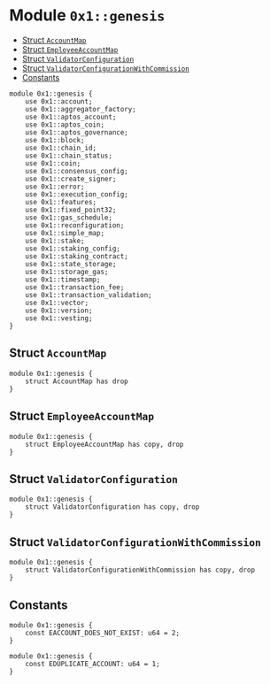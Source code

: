 
<a id="0x1_genesis"></a>

# Module `0x1::genesis`



-  [Struct `AccountMap`](#0x1_genesis_AccountMap)
-  [Struct `EmployeeAccountMap`](#0x1_genesis_EmployeeAccountMap)
-  [Struct `ValidatorConfiguration`](#0x1_genesis_ValidatorConfiguration)
-  [Struct `ValidatorConfigurationWithCommission`](#0x1_genesis_ValidatorConfigurationWithCommission)
-  [Constants](#@Constants_0)


```move
module 0x1::genesis {
    use 0x1::account;
    use 0x1::aggregator_factory;
    use 0x1::aptos_account;
    use 0x1::aptos_coin;
    use 0x1::aptos_governance;
    use 0x1::block;
    use 0x1::chain_id;
    use 0x1::chain_status;
    use 0x1::coin;
    use 0x1::consensus_config;
    use 0x1::create_signer;
    use 0x1::error;
    use 0x1::execution_config;
    use 0x1::features;
    use 0x1::fixed_point32;
    use 0x1::gas_schedule;
    use 0x1::reconfiguration;
    use 0x1::simple_map;
    use 0x1::stake;
    use 0x1::staking_config;
    use 0x1::staking_contract;
    use 0x1::state_storage;
    use 0x1::storage_gas;
    use 0x1::timestamp;
    use 0x1::transaction_fee;
    use 0x1::transaction_validation;
    use 0x1::vector;
    use 0x1::version;
    use 0x1::vesting;
}
```


<a id="0x1_genesis_AccountMap"></a>

## Struct `AccountMap`



```move
module 0x1::genesis {
    struct AccountMap has drop
}
```


<a id="0x1_genesis_EmployeeAccountMap"></a>

## Struct `EmployeeAccountMap`



```move
module 0x1::genesis {
    struct EmployeeAccountMap has copy, drop
}
```


<a id="0x1_genesis_ValidatorConfiguration"></a>

## Struct `ValidatorConfiguration`



```move
module 0x1::genesis {
    struct ValidatorConfiguration has copy, drop
}
```


<a id="0x1_genesis_ValidatorConfigurationWithCommission"></a>

## Struct `ValidatorConfigurationWithCommission`



```move
module 0x1::genesis {
    struct ValidatorConfigurationWithCommission has copy, drop
}
```


<a id="@Constants_0"></a>

## Constants


<a id="0x1_genesis_EACCOUNT_DOES_NOT_EXIST"></a>



```move
module 0x1::genesis {
    const EACCOUNT_DOES_NOT_EXIST: u64 = 2;
}
```


<a id="0x1_genesis_EDUPLICATE_ACCOUNT"></a>



```move
module 0x1::genesis {
    const EDUPLICATE_ACCOUNT: u64 = 1;
}
```
